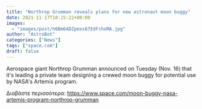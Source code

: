 ```yaml
---
title: "Northrop Grumman reveals plans for new astronaut moon buggy"
date: 2021-11-17T18:15:22+00:00
images:
  - "images/post/h6Bm6ADZpmxs67EdFchoMA.jpg"
author: "AstroBot"
categories: ["News"]
tags: ["space.com"]
draft: false
---
```


Aerospace giant Northrop Grumman announced on Tuesday (Nov. 16) that it's leading a private team designing a crewed moon buggy for potential use by NASA's Artemis program. 

Διαβάστε περισσότερα: https://www.space.com/moon-buggy-nasa-artemis-program-northrop-grumman
